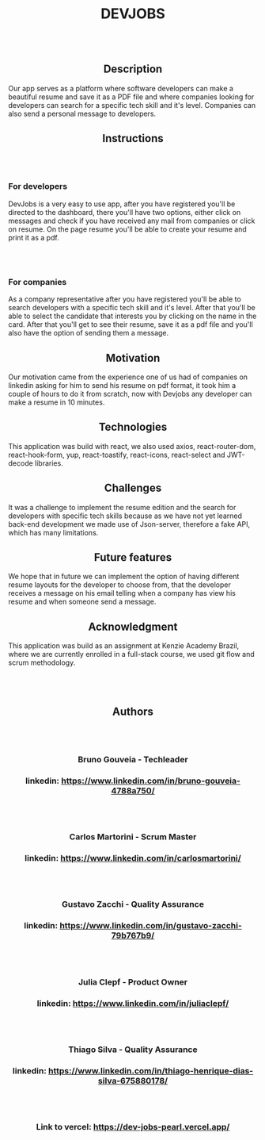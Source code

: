 <div align="center">

# DEVJOBS

</div>

<br></br>

<div align ="center">

## Description

</div>

Our app serves as a platform where software developers can make a beautiful resume and save it as a PDF file and where companies looking for developers can search for a specific tech skill and it's level. Companies can also send a personal message to developers.

<div align ="center">

## Instructions

</div>

<br></br>

### **For developers**

DevJobs is a very easy to use app, after you have registered you'll be directed to the dashboard, there you'll have two options, either click on messages and check if you have received any mail from companies or click on resume. On the page resume you'll be able to create your resume and print it as a pdf.

<br></br>

### **For companies**

As a company representative after you have registered you'll be able to search developers with a specific tech skill and it's level. After that you'll be able to select the candidate that interests you by clicking on the name in the card. After that you'll get to see their resume, save it as a pdf file and you'll also have the option of sending them a message.

<div align ="center">

## Motivation

</div>

Our motivation came from the experience one of us had of companies on linkedin asking for him to send his resume on pdf format, it took him a couple of hours to do it from scratch, now with Devjobs any developer can make a resume in 10 minutes.

<div align ="center">

## Technologies

</div>

This application was build with react, we also used axios, react-router-dom, react-hook-form, yup, react-toastify, react-icons, react-select and JWT-decode libraries.

<div align ="center">

## Challenges

</div>

It was a challenge to implement the resume edition and the search for developers with specific tech skills because as we have not yet learned back-end development we made use of Json-server, therefore a fake API, which has many limitations.

<div align ="center">

## Future features

</div>

We hope that in future we can implement the option of having different resume layouts for the developer to choose from, that the developer receives a message on his email telling when a company has view his resume and when someone send a message.

<div align ="center">

## Acknowledgment

</div>

This application was build as an assignment at Kenzie Academy Brazil, where we are currently enrolled in a full-stack course, we used git flow and scrum methodology.

<div align ="center">

<br></br>

## Authors

<br></br>

### Bruno Gouveia - Techleader

### linkedin: https://www.linkedin.com/in/bruno-gouveia-4788a750/

<br></br>

### Carlos Martorini - Scrum Master

### linkedin: https://www.linkedin.com/in/carlosmartorini/

<br></br>

### Gustavo Zacchi - Quality Assurance

### linkedin: https://www.linkedin.com/in/gustavo-zacchi-79b767b9/

<br></br>

### Julia Clepf - Product Owner

### linkedin: https://www.linkedin.com/in/juliaclepf/

<br></br>

### Thiago Silva - Quality Assurance

### linkedin: https://www.linkedin.com/in/thiago-henrique-dias-silva-675880178/

<br></br>

### Link to vercel: https://dev-jobs-pearl.vercel.app/

</div>
